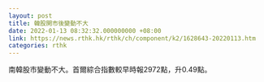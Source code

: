```yaml
---
layout: post
title: 韓股開市後變動不大
date: 2022-01-13 08:32:32.000000000 +08:00
link: https://news.rthk.hk/rthk/ch/component/k2/1628643-20220113.htm
categories: rthk
---
```


南韓股市變動不大。首爾綜合指數較早時報2972點，升0.49點。
